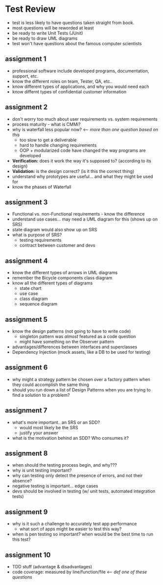 # Test Review
* test is less likely to have questions taken straight from book.
* most questions will be reworded at least
* be ready to write Unit Tests (JUnit)
* be ready to draw UML diagrams
* test won't have questions about the famous computer scientists

## assignment 1
* professional software include developed programs, documentation, support, etc.
* know the different roles on team, Tester, QA, etc..
* know different types of applications, and why you would need each
* know differnt types of confidential customer information

## assignment 2
* don't worry too much about user requirements vs. system requirements
* process maturity - what is CMMi?
* why is waterfall less popular now? <-- _more than one question based on this_
  * too slow to get a deliverable
  * hard to handle changing requirements
  * OOP + modularized code have changed the way programs are developed
* **Verification:** does it work the way it's supposed to? (according to its design)
* **Validation:** is the design correct? (is it this the correct thing)
* understand why prototypes are useful... and what they might be used for
* know the phases of Waterfall

## assignment 3
* Functional vs. non-Functional requirements - know the difference
* understand use cases... may need a UML diagram for this (shows up on SRS)
* state diagram would also show up on SRS
* what is purpose of SRS?
  * testing requirements
  * contract between customer and devs

## assignment 4
* know the different types of arrows in UML diagrams
* remember the Bicycle components class diagram
* know all the different types of diagrams
  * state chart
  * use case
  * class diagram
  * sequence diagram

## assignment 5
* know the design patterns (not going to have to write code)
  * singleton pattern was _almost_ featured as a code question
  * might have something on the Observer pattern
* advantages/differences between interfaces and superclasses
* Dependency Injection (mock assets, like a DB to be used for testing)

## assignment 6
* why might a strategy pattern be chosen over a factory pattern when they could accomplish the same thing
* should you run down a list of Design Patterns when you are trying to find a solution to a problem?

## assignment 7
* what's more important.. an SRS or an SDD?
  * would most likely be the SRS
  * justify your answer
* what is the motivation behind an SDD? Who consumes it?

## assignment 8
* when should the testing process begin, and why???
* why is unit testing important?
* why can testing only detect the presence of errors, and not their absence?
* negative testing is important... edge cases
* devs should be involved in testing (w/ unit tests, automated integration tests)

## assignment 9
* why is it such a challenge to accurately test app performance
  * what sort of apps might be easier to test this way?
* when is pen testing so important? when would be the best time to run this test?

## assignment 10
* TDD stuff (advantage & disadvantages)
* code coverage: measured by line/function/file <-- _def one of these questions_
